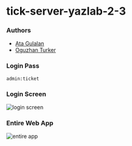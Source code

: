 # tick-server-yazlab-2-3

### Authors

* [Ata Gulalan](https://github.com/atagulalan)
* [Oguzhan Turker](https://github.com/oguzturker8)

### Login Pass ###

```
admin:ticket
```

### Login Screen

![login screen](https://i.imgur.com/VgXDZLL.jpg)

### Entire Web App

![entire app](https://i.imgur.com/iORxsWR.jpg)
